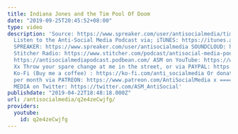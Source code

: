 ```yaml
---
title: Indiana Jones and the Tim Pool Of Doom
date: "2019-09-25T20:45:52+08:00"
type: video
description: 'Source: https://www.spreaker.com/user/antisocialmedia/tim-pool-of-doom
  Listen to the Anti-Social Media Podcast via; iTUNES: https://itunes.apple.com/gb/podcast/anti-social-media-podcast/id1076431995?mt=2
  SPREAKER: https://www.spreaker.com/user/antisocialmedia SOUNDCLOUD: https://soundcloud.com/antisocial_media
  Stitcher Radio: https://www.stitcher.com/podcast/antisocial-media-podcast Podbean:
  https://antisocialmediapodcast.podbean.com/ ASM on YouTube: https://www.youtube.com/c/AntiSocialMedia
  Xx Throw your spare change at me in the street, or via PAYPAL: https://www.paypal.me/AntiSocialMedia
  Ko-Fi (Buy me a coffee) : https://ko-fi.com/anti_socialmedia Or donate $1 (or more)
  per month via PATREON: https://www.patreon.com/AntiSocialMedia x ===== ANTI-SOCIAL
  MEDIA on Twitter: https://twitter.com/ASM_AntiSocial'
publishdate: "2019-04-22T18:48:18.000Z"
url: /antisocialmedia/q2e4zeCwjfg/
providers:
  youtube:
    id: q2e4zeCwjfg
---
```


